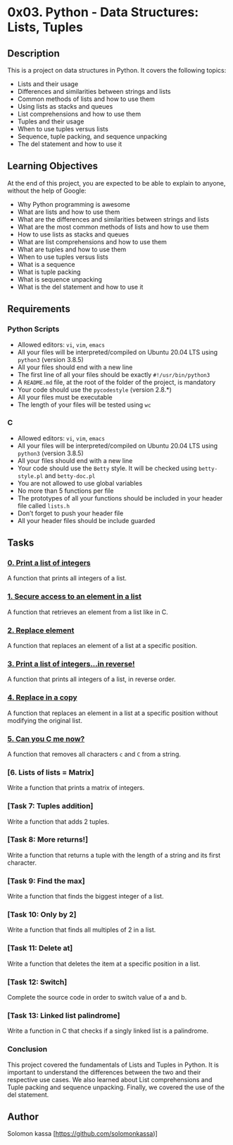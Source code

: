 # 0x03. Python - Data Structures: Lists, Tuples

## Description
This is a project on data structures in Python. It covers the following topics:
- Lists and their usage
- Differences and similarities between strings and lists
- Common methods of lists and how to use them
- Using lists as stacks and queues
- List comprehensions and how to use them
- Tuples and their usage
- When to use tuples versus lists
- Sequence, tuple packing, and sequence unpacking
- The del statement and how to use it

## Learning Objectives
At the end of this project, you are expected to be able to explain to anyone, without the help of Google:
- Why Python programming is awesome
- What are lists and how to use them
- What are the differences and similarities between strings and lists
- What are the most common methods of lists and how to use them
- How to use lists as stacks and queues
- What are list comprehensions and how to use them
- What are tuples and how to use them
- When to use tuples versus lists
- What is a sequence
- What is tuple packing
- What is sequence unpacking
- What is the del statement and how to use it

## Requirements
### Python Scripts
- Allowed editors: `vi`, `vim`, `emacs`
- All your files will be interpreted/compiled on Ubuntu 20.04 LTS using `python3` (version 3.8.5)
- All your files should end with a new line
- The first line of all your files should be exactly `#!/usr/bin/python3`
- A `README.md` file, at the root of the folder of the project, is mandatory
- Your code should use the `pycodestyle` (version 2.8.*)
- All your files must be executable
- The length of your files will be tested using `wc`

### C
- Allowed editors: `vi`, `vim`, `emacs`
- All your files will be interpreted/compiled on Ubuntu 20.04 LTS using `python3` (version 3.8.5)
- All your files should end with a new line
- Your code should use the `Betty` style. It will be checked using `betty-style.pl` and `betty-doc.pl`
- You are not allowed to use global variables
- No more than 5 functions per file
- The prototypes of all your functions should be included in your header file called `lists.h`
- Don’t forget to push your header file
- All your header files should be include guarded

## Tasks
### [0. Print a list of integers](./0-print_list_integer.py)
A function that prints all integers of a list.

### [1. Secure access to an element in a list](./1-element_at.py)
A function that retrieves an element from a list like in C.

### [2. Replace element](./2-replace_in_list.py)
A function that replaces an element of a list at a specific position.

### [3. Print a list of integers...in reverse!](./3-print_reversed_list_integer.py)
A function that prints all integers of a list, in reverse order.

### [4. Replace in a copy](./4-new_in_list.py)
A function that replaces an element in a list at a specific position without modifying the original list.

### [5. Can you C me now?](./5-no_c.py)
A function that removes all characters `c` and `C` from a string.

### [6. Lists of lists = Matrix]
Write a function that prints a matrix of integers.

### [Task 7: Tuples addition]
Write a function that adds 2 tuples.

### [Task 8: More returns!]
Write a function that returns a tuple with the length of a string and its first character.

### [Task 9: Find the max]
Write a function that finds the biggest integer of a list.

### [Task 10: Only by 2]
Write a function that finds all multiples of 2 in a list.

### [Task 11: Delete at]
Write a function that deletes the item at a specific position in a list.

### [Task 12: Switch]
Complete the source code in order to switch value of a and b.

### [Task 13: Linked list palindrome]
Write a function in C that checks if a singly linked list is a palindrome.

### Conclusion

This project covered the fundamentals of Lists and Tuples in Python. It is important to understand the differences between the two and their respective use cases. We also learned about List comprehensions and Tuple packing and sequence unpacking. Finally, we covered the use of the del statement.

## Author
Solomon kassa [https://github.com/solomonkassa)]
